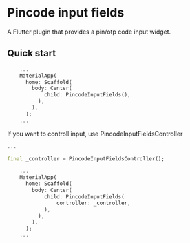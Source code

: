 # Pincode input fields
A Flutter plugin that provides a pin/otp code input widget.

## Quick start

```dart
    ...
    MaterialApp(
      home: Scaffold(
        body: Center(
            child: PincodeInputFields(),
          ),
        ),
      );
    ...
```

If you want to controll input, use PincodeInputFieldsController

```dart
...

final _controller = PincodeInputFieldsController();

    ...
    MaterialApp(
      home: Scaffold(
        body: Center(
            child: PincodeInputFields(
                controller: _controller,
            ),
          ),
        ),
      );
    ...
```
